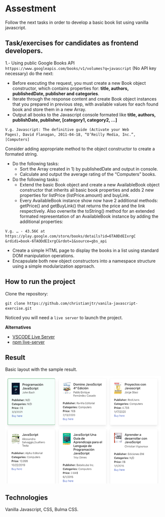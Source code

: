# Assestment

Follow the next tasks in order to develop a basic book list using vanilla javascript.

## Task/exercises for candidates as frontend developers.
1.- Using public Google Books API `httpps://www.googleapis.com/books/v1/volumes?q=javascript` (No API key necessary) do the next:
- Before executing the request, you must create a new Book object constructor, which contains properties for: **title, authors, publishedDate, publisher and categories**.
- Iterate through the response content and create Book object instances that you prepared in previous step, with available values for each found book and store them in a new Array.
- Output all books to the Javascript console formated like **title, authors, publishDate, publisher, [category1, category2, …]**

```
V.g. Javascript: The definitive guide (Activate your Web
Pages), David Flanagan, 2011-04-18, “O’Reilly Media, Inc.”,
[Computers]
```
Consider adding appropriate method to the object constructor to create a formated
string.
- Do the following tasks:
    - Sort the Array created in 1) by publishedDate and output in console.
    - Calculate and output the average rating of the “Computers” books.
- Do the following tasks:
    - Extend the basic Book object and create a new AvailableBook object constructor that inherits all basic book properties and adds 2 new properties for listPrice (listPrice.amount) and buyLink.
    - Every AvailableBook instance show now have 2 additional methods: getPrice() and getBuyLink() that returns the price and the link respectively. Also overwrite the toString() method for an extended formated representation of an AvailableBook instance by adding the additional properties:
```
V.g. … - 43.56€ at
https://play.google.com/store/books/details?id=6TA0DdEIxrgC
&rdidi=book-6TAODdEIxrgC&rdot=1&source=gbs_api
```

- Create a simple HTML page to display the books in a list using standard DOM manipulation
operations.
- Encapsulate both new object constructors into a namespace structure using a simple
modularization approach.


## How to run the project

Clone the repository:

```shell
git clone https://github.com/christianjtr/vanila-javascript-exercise.git
```


Noticed you will need a `live server` to launch the project.

**Alternatives**

- [VSCODE Live Server](https://marketplace.visualstudio.com/items?itemName=ritwickdey.LiveServer)
- [npm live-server](https://www.npmjs.com/package/live-server)




## Result

Basic layout with the sample result.

![](./demo/books.png)

## Technologies

Vanilla Javascript, CSS, Bulma CSS.
